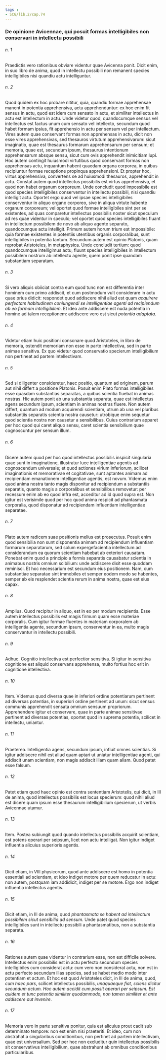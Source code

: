 ```yaml
---
tags : 
- SCG/lib.2/cap.74
---
```


### De opinione Avicennae, qui posuit formas intelligibiles non conservari in intellectu possibili

###### n. 1
Praedictis vero rationibus obviare videntur quae Avicenna ponit. Dicit enim, in suo libro de anima, quod in intellectu possibili non remanent species intelligibiles nisi quandiu actu intelliguntur.

###### n. 2
Quod quidem ex hoc probare nititur, quia, quandiu formae apprehensae manent in potentia apprehensiva, actu apprehenduntur: ex hoc enim fit sensus in actu, quod est idem cum sensato in actu, et similiter intellectus in actu est intellectum in actu. Unde videtur quod, quandocumque sensus vel intellectus est factus unum cum sensato vel intellecto, secundum quod habet formam ipsius, fit apprehensio in actu per sensum vel per intellectum. Vires autem quae conservant formas non apprehensas in actu, dicit non esse vires apprehensivas, sed thesauros virtutum apprehensivarum: sicut imaginatio, quae est thesaurus formarum apprehensarum per sensum; et memoria, quae est, secundum ipsum, thesaurus intentionum apprehensarum absque sensu, sicut cum ovis apprehendit inimicitiam lupi. Hoc autem contingit huiusmodi virtutibus quod conservant formas non apprehensas actu, inquantum habent quaedam organa corporea, in quibus recipiuntur formae receptione propinqua apprehensioni. Et propter hoc, virtus apprehensiva, convertens se ad huiusmodi thesauros, apprehendit in actu. Constat autem quod intellectus possibilis est virtus apprehensiva, et quod non habet organum corporeum. Unde concludit quod impossibile est quod species intelligibiles conserventur in intellectu possibili, nisi quandiu intelligit actu. Oportet ergo quod vel ipsae species intelligibiles conserventur in aliquo organo corporeo, sive in aliqua virtute habente organum corporeum; vel oportet quod formae intelligibiles sint per se existentes, ad quas comparetur intellectus possibilis noster sicut speculum ad res quae videntur in speculo; vel oportet quod species intelligibiles fluant in intellectum possibilem de novo ab aliquo agente separato, quandocumque actu intelligit. Primum autem horum trium est impossibile: quia formae existentes in potentiis utentibus organis corporalibus, sunt intelligibiles in potentia tantum. Secundum autem est opinio Platonis, quam reprobat Aristoteles, in metaphysica. Unde concludit tertium: quod quandocumque intelligimus actu, fluunt species intelligibiles in intellectum possibilem nostrum ab intellectu agente, quem ponit ipse quandam substantiam separatam.

###### n. 3
Si vero aliquis obiiciat contra eum quod tunc non est differentia inter hominem cum primo addiscit, et cum postmodum vult considerare in actu quae prius didicit: respondet quod addiscere nihil aliud est quam *acquirere perfectam habitudinem coniungendi se intelligentiae agenti ad recipiendum ab eo formam intelligibilem*. Et ideo ante addiscere est nuda potentia in homine ad talem receptionem: addiscere vero est sicut *potentia adaptata*.

###### n. 4
Videtur etiam huic positioni consonare quod Aristoteles, in libro de memoria, ostendit memoriam non esse in parte intellectiva, sed in parte animae sensitiva. Ex quo videtur quod conservatio specierum intelligibilium non pertineat ad partem intellectivam.

###### n. 5
Sed si diligenter consideretur, haec positio, quantum ad originem, parum aut nihil differt a positione Platonis. Posuit enim Plato formas intelligibiles esse quasdam substantias separatas, a quibus scientia fluebat in animas nostras. Hic autem ponit ab una substantia separata, quae est intellectus agens secundum ipsum, scientiam in animas nostras fluere. Non autem differt, quantum ad modum acquirendi scientiam, utrum ab una vel pluribus substantiis separatis scientia nostra causetur: utrobique enim sequetur quod scientia nostra non causetur a sensibilibus. Cuius contrarium apparet per hoc quod qui caret aliquo sensu, caret scientia sensibilium quae cognoscuntur per sensum illum.

###### n. 6
Dicere autem quod per hoc quod intellectus possibilis inspicit singularia quae sunt in imaginatione, illustratur luce intelligentiae agentis ad cognoscendum universale; et quod actiones virium inferiorum, scilicet imaginationis et memorativae et cogitativae, sunt aptantes animam ad recipiendam emanationem intelligentiae agentis, est novum. Videmus enim quod anima nostra tanto magis disponitur ad recipiendum a substantiis separatis, quanto magis a corporalibus et sensibilibus removetur: per recessum enim ab eo quod infra est, acceditur ad id quod supra est. Non igitur est verisimile quod per hoc quod anima respicit ad phantasmata corporalia, quod disponatur ad recipiendam influentiam intelligentiae separatae.

###### n. 7
Plato autem radicem suae positionis melius est prosecutus. Posuit enim quod sensibilia non sunt disponentia animam ad recipiendum influentiam formarum separatarum, sed solum expergefacientia intellectum ad considerandum ea quorum scientiam habebat ab exteriori causatam. Ponebat enim quod a principio a formis separatis causabatur scientia in animabus nostris omnium scibilium: unde addiscere dixit esse quoddam reminisci. Et hoc necessarium est secundum eius positionem. Nam, cum substantiae separatae sint immobiles et semper eodem modo se habentes, semper ab eis resplendet scientia rerum in anima nostra, quae est eius capax.

###### n. 8
Amplius. Quod recipitur in aliquo, est in eo per modum recipientis. Esse autem intellectus possibilis est magis firmum quam esse materiae corporalis. Cum igitur formae fluentes in materiam corporalem ab intelligentia agente, secundum ipsum, conserventur in ea, multo magis conservantur in intellectu possibili.

###### n. 9
Adhuc. Cognitio intellectiva est perfectior sensitiva. Si igitur in sensitiva cognitione est aliquid conservans apprehensa, multo fortius hoc erit in cognitione intellectiva.

###### n. 10
Item. Videmus quod diversa quae in inferiori ordine potentiarum pertinent ad diversas potentias, in superiori ordine pertinent ad unum: sicut sensus communis apprehendit sensata omnium sensuum propriorum. Apprehendere igitur et conservare, quae in parte animae sensitivae pertinent ad diversas potentias, oportet quod in suprema potentia, scilicet in intellectu, uniantur.

###### n. 11
Praeterea. Intelligentia agens, secundum ipsum, influit omnes scientias. Si igitur addiscere nihil est aliud quam aptari ut uniatur intelligentiae agenti, qui addiscit unam scientiam, non magis addiscit illam quam aliam. Quod patet esse falsum.

###### n. 12
Patet etiam quod haec opinio est contra sententiam Aristotelis, qui dicit, in III de anima, quod intellectus possibilis est locus specierum: quod nihil aliud est dicere quam ipsum esse thesaurum intelligibilium specierum, ut verbis Avicennae utamur.

###### n. 13
Item. Postea subiungit quod quando intellectus possibilis acquirit scientiam, est potens operari per seipsum, licet non actu intelligat. Non igitur indiget influentia alicuius superioris agentis.

###### n. 14
Dicit etiam, in VIII physicorum, quod ante addiscere est homo in potentia essentiali ad scientiam, et ideo indiget motore per quem reducatur in actu: non autem, postquam iam addidicit, indiget per se motore. Ergo non indiget influentia intellectus agentis.

###### n. 15
Dicit etiam, in III de anima, quod *phantasmata se habent ad intellectum possibilem sicut sensibilia ad sensum*. Unde patet quod species intelligibiles sunt in intellectu possibili a phantasmatibus, non a substantia separata.

###### n. 16
Rationes autem quae videntur in contrarium esse, non est difficile solvere. Intellectus enim possibilis est in actu perfecto secundum species intelligibiles cum considerat actu: cum vero non considerat actu, non est in actu perfecto secundum illas species, sed se habet medio modo inter potentiam et actum. Et hoc est quod Aristoteles dicit, in III de anima, quod, *cum haec pars*, scilicet intellectus possibilis, *unaquaeque fiat, sciens dicitur secundum actum. Hoc autem accidit cum possit operari per seipsum. Est quidem et tunc potentia similiter quodammodo, non tamen similiter et ante addiscere aut invenire*.

###### n. 17
Memoria vero in parte sensitiva ponitur, quia est alicuius prout cadit sub determinato tempore: non est enim nisi praeteriti. Et ideo, cum non abstrahat a singularibus conditionibus, non pertinet ad partem intellectivam, quae est universalium. Sed per hoc non excluditur quin intellectus possibilis sit conservativus intelligibilium, quae abstrahunt ab omnibus conditionibus particularibus.

